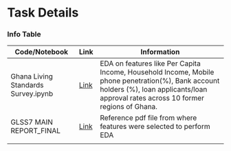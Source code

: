 # Task Details
### Info Table 

|Code/Notebook |Link|  Information |
|----------|------|-----------------------------------------------|
|Ghana Living Standards Survey.ipynb|[Link](https://github.com/OmdenaAI/omdena-ghana-creditworthiness/blob/main/src/tasks/task-2-exploratorary-data-analysis/Ghana%20Living%20Standard%20Survey%207.ipynb)|EDA on features like Per Capita Income, Household Income, Mobile phone penetration(%), Bank account holders (%), loan applicants/loan approval rates across 10 former regions of Ghana.|
|GLSS7 MAIN REPORT_FINAL        |[Link](https://github.com/OmdenaAI/omdena-ghana-creditworthiness/blob/main/src/tasks/task-2-exploratorary-data-analysis/GLSS7%20MAIN%20REPORT_FINAL.pdf)      |Reference pdf file from where features were selected to perform EDA                                               |
|          |      |                                               |
